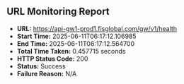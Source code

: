 ## URL Monitoring Report

- **URL:** https://api-gw1-prod1.fisglobal.com/gw/v1/health
- **Start Time:** 2025-06-11T06:17:12.106985
- **End Time:** 2025-06-11T06:17:12.564700
- **Total Time Taken:** 0.457715 seconds
- **HTTP Status Code:** 200
- **Status:** Success
- **Failure Reason:** N/A
